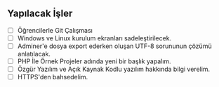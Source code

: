 ## Yapılacak İşler

- [ ] Öğrencilerle Git Çalışması
- [ ] Windows ve Linux kurulum ekranları sadeleştirilecek.
- [ ] Adminer'e dosya export ederken oluşan UTF-8 sorununun çözümü anlatılacak.
- [ ] PHP İle Örnek Projeler adında yeni bir başlık yapalım.
- [ ] Özgür Yazılım ve Açık Kaynak Kodlu yazılım hakkında bilgi verelim.
- [ ] HTTPS'den bahsedelim.
